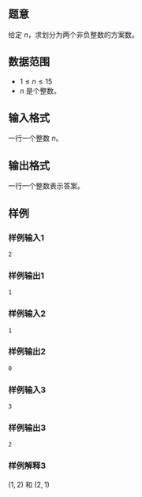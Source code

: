 ## 题意

给定 $n$，求划分为两个非负整数的方案数。

## 数据范围

- $1 \leq n \leq 15$
- $n$ 是个整数。

## 输入格式

一行一个整数 $n$。

## 输出格式

一行一个整数表示答案。

## 样例

### 样例输入1

```
2
```

### 样例输出1

```
1
```

### 样例输入2

```
1
```

### 样例输出2

```
0
```

### 样例输入3

```
3
```

### 样例输出3

```
2
```

### 样例解释3

$(1,2)$ 和 $(2,1)$
